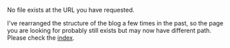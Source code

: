 No file exists at the URL you have requested.

I've rearranged the structure of the blog a few times in the past, so the page you are looking for probably still exists but may now have different path. Please check the [index](/).